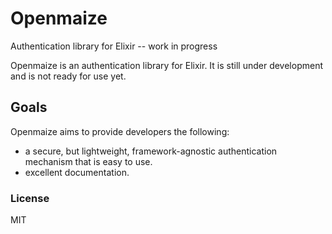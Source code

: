 # Openmaize

Authentication library for Elixir -- work in progress

Openmaize is an authentication library for Elixir.
It is still under development and is not ready for use yet.

## Goals

Openmaize aims to provide developers the following:

* a secure, but lightweight, framework-agnostic authentication mechanism
that is easy to use.
* excellent documentation.

### License

MIT
